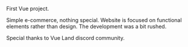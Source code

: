First Vue project. 

Simple e-commerce, nothing special. Website is focused on functional elements rather than design.
The development was a bit rushed.

Special thanks to Vue Land discord community.
